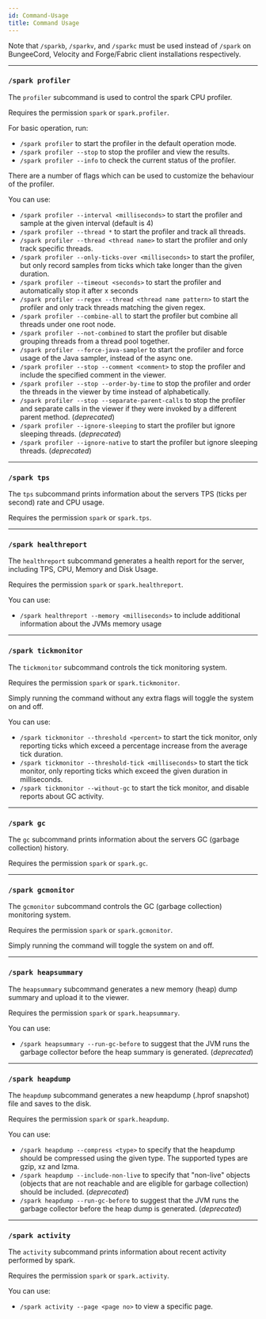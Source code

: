 ```yaml
---
id: Command-Usage
title: Command Usage
---
```


Note that `/sparkb`, `/sparkv`, and `/sparkc` must be used instead of `/spark` on BungeeCord, Velocity and Forge/Fabric client installations respectively. 

___
### `/spark profiler`
The `profiler` subcommand is used to control the spark CPU profiler.

Requires the permission `spark` or `spark.profiler`.

For basic operation, run:
* `/spark profiler` to start the profiler in the default operation mode.
* `/spark profiler --stop` to stop the profiler and view the results.
* `/spark profiler --info` to check the current status of the profiler.

There are a number of flags which can be used to customize the behaviour of the profiler.

You can use:
* `/spark profiler --interval <milliseconds>` to start the profiler and sample at the given interval (default is 4)
* `/spark profiler --thread *` to start the profiler and track all threads.
* `/spark profiler --thread <thread name>` to start the profiler and only track specific threads.
* `/spark profiler --only-ticks-over <milliseconds>` to start the profiler, but only record samples from ticks which take longer than the given duration.
* `/spark profiler --timeout <seconds>` to start the profiler and automatically stop it after x seconds
* `/spark profiler --regex --thread <thread name pattern>` to start the profiler and only track threads matching the given regex.
* `/spark profiler --combine-all` to start the profiler but combine all threads under one root node.
* `/spark profiler --not-combined` to start the profiler but disable grouping threads from a thread pool together.
* `/spark profiler --force-java-sampler` to start the profiler and force usage of the Java sampler, instead of the async one.
* `/spark profiler --stop --comment <comment>` to stop the profiler and include the specified comment in the viewer.
* `/spark profiler --stop --order-by-time` to stop the profiler and order the threads in the viewer by time instead of alphabetically.
* `/spark profiler --stop --separate-parent-calls` to stop the profiler and separate calls in the viewer if they were invoked by a different parent method. (*deprecated*)
* `/spark profiler --ignore-sleeping` to start the profiler but ignore sleeping threads. (*deprecated*)
* `/spark profiler --ignore-native` to start the profiler but ignore sleeping threads. (*deprecated*)

___
### `/spark tps`
The `tps` subcommand prints information about the servers TPS (ticks per second) rate and CPU usage.

Requires the permission `spark` or `spark.tps`.

___
### `/spark healthreport`
The `healthreport` subcommand generates a health report for the server, including TPS, CPU, Memory and Disk Usage.

Requires the permission `spark` or `spark.healthreport`.

You can use:
* `/spark healthreport --memory <milliseconds>` to include additional information about the JVMs memory usage

___
### `/spark tickmonitor`
The `tickmonitor` subcommand controls the tick monitoring system.

Requires the permission `spark` or `spark.tickmonitor`.

Simply running the command without any extra flags will toggle the system on and off.

You can use:
* `/spark tickmonitor --threshold <percent>` to start the tick monitor, only reporting ticks which exceed a percentage increase from the average tick duration.
* `/spark tickmonitor --threshold-tick <milliseconds>` to start the tick monitor, only reporting ticks which exceed the given duration in milliseconds.
* `/spark tickmonitor --without-gc` to start the tick monitor, and disable reports about GC activity.

___
### `/spark gc`
The `gc` subcommand prints information about the servers GC (garbage collection) history.

Requires the permission `spark` or `spark.gc`.

___
### `/spark gcmonitor`
The `gcmonitor` subcommand controls the GC (garbage collection) monitoring system.

Requires the permission `spark` or `spark.gcmonitor`.

Simply running the command will toggle the system on and off.

___
### `/spark heapsummary`
The `heapsummary` subcommand generates a new memory (heap) dump summary and upload it to the viewer.

Requires the permission `spark` or `spark.heapsummary`.

You can use:
* `/spark heapsummary --run-gc-before` to suggest that the JVM runs the garbage collector before the heap summary is generated. (*deprecated*)

___
### `/spark heapdump`
The `heapdump` subcommand generates a new heapdump (.hprof snapshot) file and saves to the disk.

Requires the permission `spark` or `spark.heapdump`.

You can use:
* `/spark heapdump --compress <type>` to specify that the heapdump should be compressed using the given type. The supported types are gzip, xz and lzma.
* `/spark heapdump --include-non-live` to specify that "non-live" objects (objects that are not reachable and are eligible for garbage collection) should be included. (*deprecated*)
* `/spark heapdump --run-gc-before` to suggest that the JVM runs the garbage collector before the heap dump is generated. (*deprecated*)

___
### `/spark activity`
The `activity` subcommand prints information about recent activity performed by spark.

Requires the permission `spark` or `spark.activity`.

You can use:
* `/spark activity --page <page no>` to view a specific page.